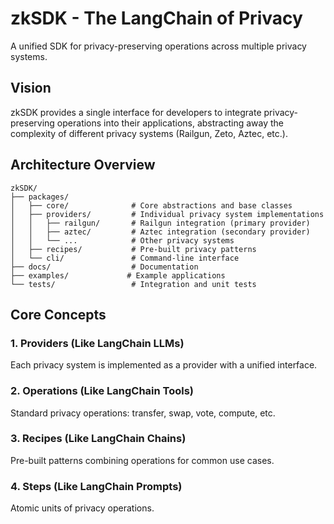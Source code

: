 # zkSDK - The LangChain of Privacy

A unified SDK for privacy-preserving operations across multiple privacy systems.

## Vision

zkSDK provides a single interface for developers to integrate privacy-preserving operations into their applications, abstracting away the complexity of different privacy systems (Railgun, Zeto, Aztec, etc.).

## Architecture Overview

```
zkSDK/
├── packages/
│   ├── core/              # Core abstractions and base classes
│   ├── providers/         # Individual privacy system implementations
│   │   ├── railgun/       # Railgun integration (primary provider)
│   │   ├── aztec/         # Aztec integration (secondary provider)
│   │   └── ...            # Other privacy systems
│   ├── recipes/           # Pre-built privacy patterns
│   └── cli/               # Command-line interface
├── docs/                  # Documentation
├── examples/             # Example applications
└── tests/                 # Integration and unit tests
```

## Core Concepts

### 1. Providers (Like LangChain LLMs)
Each privacy system is implemented as a provider with a unified interface.

### 2. Operations (Like LangChain Tools)
Standard privacy operations: transfer, swap, vote, compute, etc.

### 3. Recipes (Like LangChain Chains)
Pre-built patterns combining operations for common use cases.

### 4. Steps (Like LangChain Prompts)
Atomic units of privacy operations.
